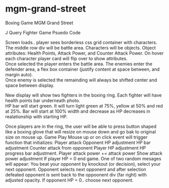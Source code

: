# mgm-grand-street
Boxing Game MGM Grand Street

J Query Fighter Game Psuedo Code

Screen loads.. player sees borderless css grid container with characters.  The middle row div will be battle area.
Characters will be objects. Object attributes: Health Points, Attack Power, and Counter Attack Power.
On hover each character player card will flip over to show attributes.  
Once selected the player enters the battle area.  The enemies enter the defender area, a flex box container (justify content at space between, and margin auto).  
Once enemy is selected the remainding will always be shifted center and space between display.

New display will show two fighters in the boxing ring.  Each fighter will have health points bar underneath photo.  
HP bar will start green.  It will turn light green at 75%, yellow at 50% and red at 25%.  Bar will start at 100% width and decrease as HP decreases in realationship with starting HP.

Once players are in the ring, the user will be able to press button shaped like a boxing glove that will resize on mouse down and go bak to original size on mouse up.
Game Play
Mouse up or on click event will trigger function that initializes:
Player attack
Opponent HP adjustment
HP bar adjustment
Counter attack from opponent
Player HP adjustment
HP progress bar adjustment.
Player attack power += attack power
Show attack power adjustment
If player HP = 0 end game.
One of two random mesages will appear:
You beat your opponent by knockout (or decision), select your next opponent.
Opponent selects next opponent and after selection defeated opponent is sent back to the oppoonent div (far right) with adjusted opacity.
If opponent HP = 0.. choose next opponent.

